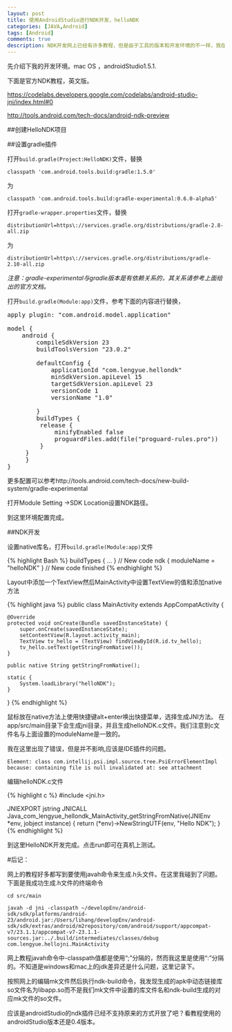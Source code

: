 ```yaml
---
layout: post
title: 使用AndroidStudio进行NDK开发，helloNDK
categories: [JAVA,Android]
tags: [Android]
comments: true
description: NDK开发网上已经有许多教程，但是由于工具的版本和开发环境的不一样，我在开发HelloNDK时还是碰到不少问题，包括一些坑爹问题。这里记录下我的HelloNDK开发。
---
```

先介绍下我的开发环境。mac OS ，androidStudio1.5.1.

下面是官方NDK教程，英文版。

https://codelabs.developers.google.com/codelabs/android-studio-jni/index.html#0

http://tools.android.com/tech-docs/android-ndk-preview

##创建HelloNDK项目

##设置gradle插件

打开`build.gradle(Project:HelloNDK)`文件，替换

`classpath 'com.android.tools.build:gradle:1.5.0'`

为

`classpath 'com.android.tools.build:gradle-experimental:0.6.0-alpha5'`

打开`gradle-wrapper.properties`文件，替换

`distributionUrl=https\://services.gradle.org/distributions/gradle-2.8-all.zip`

为

`distributionUrl=https\://services.gradle.org/distributions/gradle-2.10-all.zip`

<i color=red>注意：gradle-experimental与gradle版本是有依赖关系的，其关系请参考上面给出的官方文档。</i>

打开`build.gradle(Module:app)`文件，参考下面的内容进行替换，


<pre>
apply plugin: "com.android.model.application"

model {
    android {
        compileSdkVersion 23
        buildToolsVersion "23.0.2"

        defaultConfig {
            applicationId "com.lengyue.hellondk"
            minSdkVersion.apiLevel 15
            targetSdkVersion.apiLevel 23
            versionCode 1
            versionName "1.0"

        }
        buildTypes {
         release {
             minifyEnabled false
             proguardFiles.add(file("proguard-rules.pro"))
         }
     }
     }
}
</pre>

更多配置可以参考http://tools.android.com/tech-docs/new-build-system/gradle-experimental

打开Module Setting ->SDK Location设置NDK路径。

到这里环境配置完成。

##NDK开发

设置native库名，打开`build.gradle(Module:app)`文件

{% highlight Bash %}
buildTypes {
...
}
// New code
ndk {
    moduleName = "helloNDK"
}
// New code finished
{% endhighlight %}

Layout中添加一个TextView然后MainActivity中设置TextView的值和添加native方法

{% highlight java %}
public class MainActivity extends AppCompatActivity {

    @Override
    protected void onCreate(Bundle savedInstanceState) {
        super.onCreate(savedInstanceState);
        setContentView(R.layout.activity_main);
        TextView tv_hello = (TextView) findViewById(R.id.tv_hello);
        tv_hello.setText(getStringFromNative());
    }

    public native String getStringFromNative();

    static {
        System.loadLibrary("helloNDK");
    }
}
{% endhighlight %}

鼠标放在native方法上使用快捷键alt+enter唤出快捷菜单，选择生成JNI方法。
在app/src/main目录下会生成jni目录，并且生成helloNDK.c文件。我们注意到c文件名与上面设置的moduleName是一致的。

我在这里出现了错误，但是并不影响,应该是IDE插件的问题。

`Element: class com.intellij.psi.impl.source.tree.PsiErrorElementImpl because: containing file is null
           invalidated at: see attachment`

编辑helloNDK.c文件

{% highlight c %}
#include <jni.h>

JNIEXPORT jstring JNICALL
Java_com_lengyue_hellondk_MainActivity_getStringFromNative(JNIEnv *env, jobject instance)
{
    return (*env)->NewStringUTF(env, "Hello NDK");
}
{% endhighlight %}

到这里HelloNDK开发完成。点击run即可在真机上测试。

#后记：

网上的教程好多都写到要使用javah命令来生成.h头文件。在这里我碰到了问题。下面是我成功生成.h文件的终端命令

`cd src/main`

`javah -d jni -classpath ~/developEnv/android-sdk/sdk/platforms/android-23/android.jar:/Users/lihang/developEnv/android-sdk/sdk/extras/android/m2repository/com/android/support/appcompat-v7/23.1.1/appcompat-v7-23.1.1-sources.jar:../.build/intermediates/classes/debug com.lengyue.hellojni.MainActivity`

网上教程javah命令中-classpath值都是使用“;”分隔的，然而我这里是使用“:”分隔的。不知道是windows和mac上的jdk差异还是什么问题，这里记录下。

按照网上的编辑mk文件然后执行ndk-build命令，我发现生成的apk中动态链接库so文件名为libapp.so而不是我们mk文件中设置的库文件名和ndk-build生成的对应mk文件的so文件。

应该是androidStudio的ndk插件已经不支持原来的方式开放了吧？看教程使用的androidStudio版本还是0.4版本。
